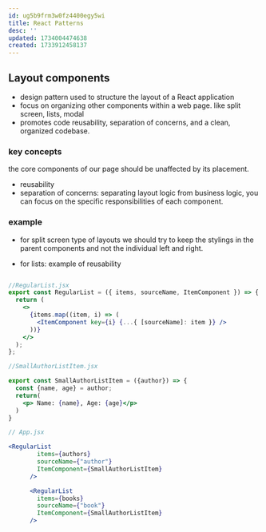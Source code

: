 ```yaml
---
id: ug5b9frm3w0fz4400egy5wi
title: React Patterns
desc: ''
updated: 1734004474638
created: 1733912458137
---
```


## Layout components
- design pattern used to structure the layout of a React application
- focus on organizing other components within a web page. like split screen, lists, modal
-  promotes code reusability, separation of concerns, and a clean, organized codebase.

### key concepts
the core components of our page should be unaffected by its placement.
- reusability
- separation of concerns: separating layout logic from business logic, you can focus on the specific responsibilities of each component. 

### example

- for split screen type of layouts we should try to keep the stylings in the parent components and not the individual left and right.

- for lists: example of reusability 

```jsx

//RegularList.jsx
export const RegularList = ({ items, sourceName, ItemComponent }) => {
  return (
    <>
      {items.map((item, i) => (
        <ItemComponent key={i} {...{ [sourceName]: item }} />
      ))}
    </>
  );
};

//SmallAuthorListItem.jsx

export const SmallAuthorListItem = ({author}) => {
  const {name, age} = author;
  return(
    <p> Name: {name}, Age: {age}</p>
  )
}

// App.jsx

<RegularList
        items={authors}
        sourceName={"author"}
        ItemComponent={SmallAuthorListItem}
      />

      <RegularList
        items={books}
        sourceName={"book"}
        ItemComponent={SmallAuthorListItem}
      />

```


